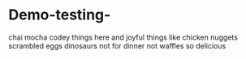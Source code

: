 # Demo-testing-
chai
mocha 
codey things here 
and joyful things like chicken nuggets 
scrambled eggs
dinosaurs not for dinner
not waffles 
so delicious
